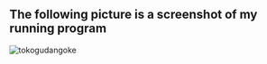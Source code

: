 ## The following picture is a screenshot of my running program
![tokogudangoke](https://user-images.githubusercontent.com/43128792/205518860-20484931-4d77-47fd-825b-a77c413feef5.png)

